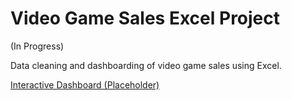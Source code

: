 # Video Game Sales Excel Project

(In Progress)

Data cleaning and dashboarding of video game sales using Excel.

[Interactive Dashboard (Placeholder)](https://1drv.ms/x/c/f960248c0229dc7f/IQRnLYHZu6mXS6cuZzXAOoO6AZqQKpwVwSIou0pceIeUz_o?em=2&AllowTyping=True&ActiveCell='Dashboard'!A1&wdHideGridlines=True&wdHideHeaders=True&wdDownloadButton=True&wdInConfigurator=True&wdInConfigurator=True)
